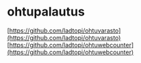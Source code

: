 # ohtupalautus

[https://github.com/ladtopi/ohtuvarasto](https://github.com/ladtopi/ohtuvarasto)
[https://github.com/ladtopi/ohtuwebcounter](https://github.com/ladtopi/ohtuwebcounter)

